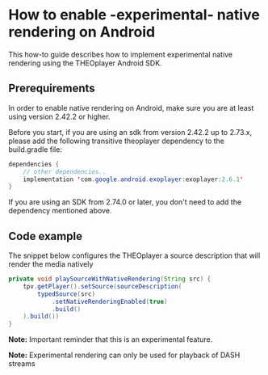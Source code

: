 # How to enable -experimental- native rendering on Android

This how-to guide describes how to implement experimental native rendering using the THEOplayer Android SDK.

## Prerequirements

In order to enable native rendering on Android, make sure you are at least using version 2.42.2 or higher.

Before you start, if you are using an sdk from version 2.42.2 up to 2.73.x, please add the following transitive theoplayer dependency to the build.gradle file:

```java
dependencies {
    // other dependencies..
    implementation 'com.google.android.exoplayer:exoplayer:2.6.1'
}
```

If you are using an SDK from 2.74.0 or later, you don't need to add the dependency mentioned above.

## Code example

The snippet below configures the THEOplayer a source description that will render the media natively

```java
private void playSourceWithNativeRendering(String src) {
    tpv.getPlayer().setSource(sourceDescription(
        typedSource(src)
            .setNativeRenderingEnabled(true)
            .build()
    ).build())
}
```

**Note:** Important reminder that this is an experimental feature.

**Note:** Experimental rendering can only be used for playback of DASH streams